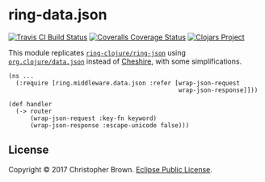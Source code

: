 # ring-data.json

[![Travis CI Build Status](https://travis-ci.org/chbrown/ring-data.json.svg)](https://travis-ci.org/chbrown/ring-data.json)
[![Coveralls Coverage Status](https://coveralls.io/repos/chbrown/ring-data.json/badge.svg)](https://coveralls.io/github/chbrown/ring-data.json)
[![Clojars Project](https://img.shields.io/clojars/v/chbrown/ring-data.json.svg)](https://clojars.org/chbrown/ring-data.json)

This module replicates [`ring-clojure/ring-json`](https://github.com/ring-clojure/ring-json) using [`org.clojure/data.json`](https://github.com/clojure/data.json) instead of [Cheshire](https://github.com/dakrone/cheshire), with some simplifications.

    (ns ...
      (:require [ring.middleware.data.json :refer [wrap-json-request
                                                   wrap-json-response]]))

    (def handler
      (-> router
          (wrap-json-request :key-fn keyword)
          (wrap-json-response :escape-unicode false)))


## License

Copyright © 2017 Christopher Brown. [Eclipse Public License](https://www.eclipse.org/legal/epl-v10.html).
